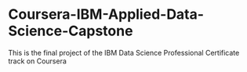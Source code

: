 # Coursera-IBM-Applied-Data-Science-Capstone
This is the final project of the IBM Data Science Professional Certificate track on Coursera
